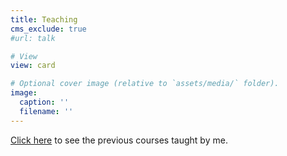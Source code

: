 ```yaml
---
title: Teaching
cms_exclude: true
#url: talk

# View
view: card

# Optional cover image (relative to `assets/media/` folder).
image:
  caption: ''
  filename: ''
---
```


[Click here](/course-archive) to see the previous courses taught by me.